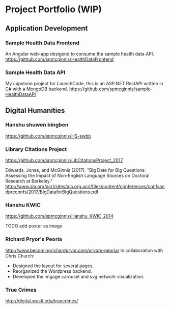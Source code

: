 # Project Portfolio (WIP)

## Application Development

### Sample Health Data Frontend
An Angular web-app desigend to consume the sample health data API.
https://github.com/spmcginnis/HealthDataFrontend

### Sample Health Data API
My capstone project for LaunchCode, this is an ASP.NET RestAPI written in C# with a MongoDB backend.
https://github.com/spmcginnis/sample-HealthDataAPI

## Digital Humanities

### Hanshu shuwen bingben
https://github.com/spmcginnis/HS-swbb

### Library Citations Project
https://github.com/spmcginnis/LibCitationsProject_2017

Edwards, Jones, and McGinnis (2017). "Big Date for Big Questions: Assessing the Impact of Non-English Language Sources on Doctoral Research at Berkeley."
http://www.ala.org/acrl/sites/ala.org.acrl/files/content/conferences/confsandpreconfs/2017/BigDataforBigQuestions.pdf

### Hanshu KWIC
https://github.com/spmcginnis/Hanshu_KWIC_2014

TODO add poster as image

### Richard Pryor's Peoria
http://www.becomingrichardpryor.com/pryors-peoria/
In collaboration with Chris Church:
- Designed the layout for several pages.
- Reorganized the Wordpress backend.
- Developed the imgage carousel and svg network visualization.

### True Crimes
http://digital.wustl.edu/truecrimes/
